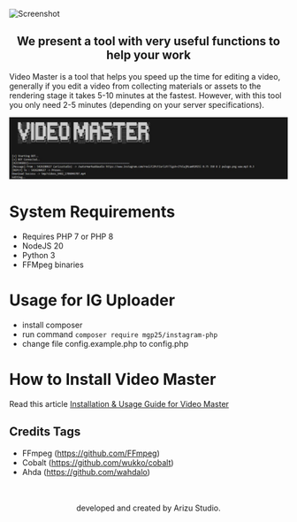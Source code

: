 ![Screenshot](https://arizu.id/blog/wp-content/uploads/2024/02/video-master.jpg)
<h2 align="center">We present a tool with very useful functions to help your work</h2>
Video Master is a tool that helps you speed up the time for editing a video, generally if you edit a video from collecting materials or assets to the rendering stage it takes 5-10 minutes at the fastest. However, with this tool you only need 2-5 minutes (depending on your server specifications).

![Screenshot](files/vdmaster.jpg)
# System Requirements
- Requires PHP 7 or PHP 8<br/>
- NodeJS 20<br/>
- Python 3<br/>
- FFMpeg binaries<br/>

# Usage for IG Uploader
- install composer
- run command ```composer require mgp25/instagram-php```
- change file config.example.php to config.php

# How to Install Video Master
Read this article <a href="https://arizu.id/blog/video-master-bot-usage-guide/">Installation & Usage Guide for Video Master</a>

## Credits Tags
- FFmpeg (https://github.com/FFmpeg)<br/>
- Cobalt (https://github.com/wukko/cobalt)<br/>
- Ahda (https://github.com/wahdalo)<br/>
<br/><br/>
<center>
  developed and created by Arizu Studio.
</center>
